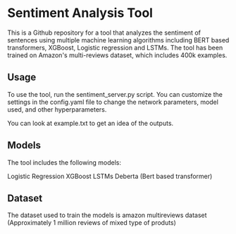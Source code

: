# Sentiment Analysis Tool
This is a Github repository for a tool that analyzes the sentiment of sentences using multiple machine learning algorithms including BERT based transformers, XGBoost, Logistic regression and LSTMs. The tool has been trained on Amazon's multi-reviews dataset, which includes 400k examples.

## Usage
To use the tool, run the sentiment_server.py script. You can customize the settings in the config.yaml file to change the network parameters, model used, and other hyperparameters.

You can look at example.txt to get an idea of the outputs.

## Models
The tool includes the following models:

Logistic Regression
XGBoost
LSTMs
Deberta (Bert based transformer)

## Dataset

The dataset used to train the models is amazon multireviews dataset (Approximately 1 million reviews of mixed type of produts)
